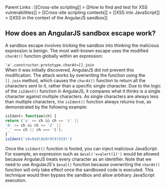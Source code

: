 Parent Links : [[Cross-site scripting]] > [[How to find and test for XSS vulnerabilities]] > [[Cross-site scripting contexts]] > [[XSS into JavaScript]] > [[XSS in the context of the AngularJS sandbox]] 

## How does an AngularJS sandbox escape work?

A sandbox escape involves tricking the sandbox into thinking the malicious expression is benign. The most well-known escape uses the modified `charAt()` function globally within an expression:  
  
`'a'.constructor.prototype.charAt=[].join`  
When it was initially discovered, AngularJS did not prevent this modification. The attack works by overwriting the function using the `[].join` method, which causes the `charAt()` function to return all the characters sent to it, rather than a specific single character. Due to the logic of the `isIdent()` function in AngularJS, it compares what it thinks is a single character against multiple characters. As single characters are always less than multiple characters, `the` `isIdent()` function always returns true, as demonstrated by the following example:  
```js 
isIdent= function(ch) {  
return ('a' <= ch && ch <= 'z' ||  
'A' <= ch && ch <= 'Z' ||  
'_' === ch || ch === '$');  
}  
isIdent('x9=9a9l9e9r9t9(919)')
```


Once the `isIdent()` function is fooled, you can inject malicious JavaScript. For example, an expression such as `$eval('x=alert(1)')` would be allowed because AngularJS treats every character as an identifier. Note that we need to use AngularJS's `$eval()` function because overwriting the `charAt()` function will only take effect once the sandboxed code is executed. This technique would then bypass the sandbox and allow arbitrary JavaScript execution.